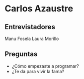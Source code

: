 # Carlos Azaustre

## Entrevistadores

Manu Fosela
Laura Morillo

## Preguntas

* ¿Cómo empezaste a programar?
* ¿Te da para vivir la fama?

